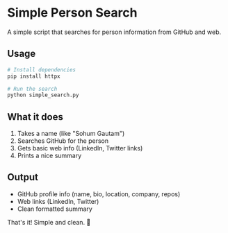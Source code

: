 # Simple Person Search

A simple script that searches for person information from GitHub and web.

## Usage

```bash
# Install dependencies
pip install httpx

# Run the search
python simple_search.py
```

## What it does

1. Takes a name (like "Sohum Gautam")
2. Searches GitHub for the person
3. Gets basic web info (LinkedIn, Twitter links)
4. Prints a nice summary

## Output

- GitHub profile info (name, bio, location, company, repos)
- Web links (LinkedIn, Twitter)
- Clean formatted summary

That's it! Simple and clean. 🎯